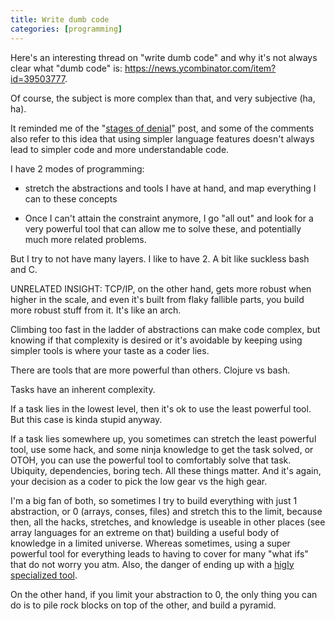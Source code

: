 ```yaml
---
title: Write dumb code
categories: [programming]
---
```


Here's an interesting thread on "write dumb code" and why it's not always
clear what "dumb code" is: https://news.ycombinator.com/item?id=39503777.

Of course, the subject is more complex than that, and very subjective
(ha, ha).

It reminded me of the "[stages of
denial](https://beyondloom.com/blog/denial.html)" post, and some of
the comments also refer to this idea that using simpler language
features doesn't always lead to simpler code and more understandable
code.

I have 2 modes of programming:

- stretch the abstractions and tools I have at hand, and map
  everything I can to these concepts

- Once I can't attain the constraint anymore, I go "all out" and look
  for a very powerful tool that can allow me to solve these, and
  potentially much more related problems.


But I try to not have many layers. I like to have 2. A bit like
suckless bash and C.

UNRELATED INSIGHT:
TCP/IP, on the other hand, gets more robust when higher in the scale,
and even it's built from flaky fallible parts, you build more robust
stuff from it. It's like an arch.

Climbing too fast in the ladder of abstractions can make code complex,
but knowing if that complexity is desired or it's avoidable by keeping
using simpler tools is where your taste as a coder lies.

There are tools that are more powerful than others. Clojure vs bash.

Tasks have an inherent complexity.

If a task lies in the lowest level, then it's ok to use the least
powerful tool. But this case is kinda stupid anyway.

If a task lies somewhere up, you sometimes can stretch the least
powerful tool, use some hack, and some ninja knowledge to get the task
solved, or OTOH, you can use the powerful tool to comfortably solve
that task. Ubiquity, dependencies, boring tech. All these things
matter. And it's again, your decision as a coder to pick the low gear
vs the high gear.

I'm a big fan of both, so sometimes I try to build everything with
just 1 abstraction, or 0 (arrays, conses, files) and stretch this to
the limit, because then, all the hacks, stretches, and knowledge is
useable in other places (see array languages for an extreme on that)
building a useful body of knowledge in a limited universe. Whereas
sometimes, using a super powerful tool for everything leads to having
to cover for many "what ifs" that do not worry you atm. Also, the
danger of ending up with a [higly specialized
tool](https://www.reddit.com/r/specializedtools/).

On the other hand, if you limit your abstraction to 0, the only thing
you can do is to pile rock blocks on top of the other, and build a
pyramid.
